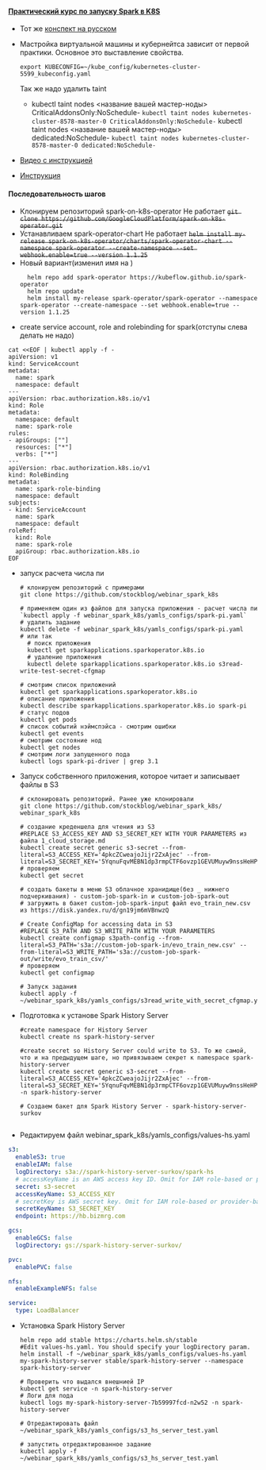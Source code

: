 #### [Практический курс по запуску Spark в K8S](https://lab.karpov.courses/learning/355/module/3435/lesson/32847/91389/433224/)
- Тот же [конспект на русском](https://habr.com/ru/companies/vk/articles/549052/)

- Мастройка виртуальной машины и кубернейтса зависит от первой практики. Основное это выставление свойства.
  ```shell
  export KUBECONFIG=~/kube_config/kubernetes-cluster-5599_kubeconfig.yaml
  ```
  
  Так же надо удалить taint
  - kubectl taint nodes <название вашей мастер-ноды> CriticalAddonsOnly:NoSchedule-
    `kubectl taint nodes kubernetes-cluster-8578-master-0 CriticalAddonsOnly:NoSchedule-`
    kubectl taint nodes <название вашей мастер-ноды> dedicated:NoSchedule-
    `kubectl taint nodes kubernetes-cluster-8578-master-0 dedicated:NoSchedule-`

- [Видео с инструкцией](https://www.youtube.com/watch?v=23TTLmUnwj0)
- [Инструкция](https://github.com/stockblog/webinar_spark_k8s)


#### Последовательность шагов
- Клонируем репозиторий spark-on-k8s-operator
  Не работает ~~`git clone https://github.com/GoogleCloudPlatform/spark-on-k8s-operator.git`~~
- Устанавливаем spark-operator-chart
  Не работает ~~`helm install my-release spark-on-k8s-operator/charts/spark-operator-chart --namespace spark-operator --create-namespace --set webhook.enable=true --version 1.1.25`~~
- Новый вариант(изменил имя на )
  ```shell
    helm repo add spark-operator https://kubeflow.github.io/spark-operator
    helm repo update
    helm install my-release spark-operator/spark-operator --namespace spark-operator --create-namespace --set webhook.enable=true --version 1.1.25
  ```
- create service account, role and rolebinding for spark(отступы слева делать не надо)
```shell
cat <<EOF | kubectl apply -f -
apiVersion: v1
kind: ServiceAccount
metadata:
  name: spark
  namespace: default
---
apiVersion: rbac.authorization.k8s.io/v1
kind: Role
metadata:
  namespace: default
  name: spark-role
rules:
- apiGroups: [""]
  resources: ["*"]
  verbs: ["*"]
---
apiVersion: rbac.authorization.k8s.io/v1
kind: RoleBinding
metadata:
  name: spark-role-binding
  namespace: default
subjects:
- kind: ServiceAccount
  name: spark
  namespace: default
roleRef:
  kind: Role
  name: spark-role
  apiGroup: rbac.authorization.k8s.io
EOF
```
- запуск расчета числа пи
    ```shell
    # клонируем репозиторий с примерами
    git clone https://github.com/stockblog/webinar_spark_k8s
    
    # применяем один из файлов для запуска приложения - расчет числа пи
    `kubectl apply -f webinar_spark_k8s/yamls_configs/spark-pi.yaml` 
    # удалить задание
    kubectl delete -f webinar_spark_k8s/yamls_configs/spark-pi.yaml    
    # или так
      # поиск приложения
      kubectl get sparkapplications.sparkoperator.k8s.io
      # удаление приложения
      kubectl delete sparkapplications.sparkoperator.k8s.io s3read-write-test-secret-cfgmap
  
    # смотрим список приложений
    kubectl get sparkapplications.sparkoperator.k8s.io
    # описание приложения
    kubectl describe sparkapplications.sparkoperator.k8s.io spark-pi
    # статус подов
    kubectl get pods
    # список событий нэймспэйса - смотрим ошибки
    kubectl get events
    # смотрим состояние нод
    kubectl get nodes
    # смотрим логи запущенного пода
    kubectl logs spark-pi-driver | grep 3.1
    ```

- Запуск собственного приложения, которое читает и записывает файлы в S3
  ```shell
  # склонировать репозиторий. Ранее уже клонировали
  git clone https://github.com/stockblog/webinar_spark_k8s/ webinar_spark_k8s
  
  # создание креденшела для чтения из S3
  #REPLACE S3_ACCESS_KEY AND S3_SECRET_KEY WITH YOUR PARAMETERS из файла 1_cloud_storage.md
  kubectl create secret generic s3-secret --from-literal=S3_ACCESS_KEY='4pkcZCweajoJijr2ZxAjec' --from-literal=S3_SECRET_KEY='5YqnuFqvMEBN1dp3rmpCTF6ovzp1GEVUMuyw9nssHeHP'
  # проверяем
  kubectl get secret
  
  # создать бакеты в меню S3 облачное хранидище(без _ нижнего подчеркивания) - custom-job-spark-in и custom-job-spark-out
  # загружить в бакет custom-job-spark-input файл evo_train_new.csv из https://disk.yandex.ru/d/gn19jm6mVBnwzQ
  
  # Create ConfigMap for accessing data in S3
  #REPLACE S3_PATH AND S3_WRITE_PATH WITH YOUR PARAMETERS
  kubectl create configmap s3path-config --from-literal=S3_PATH='s3a://custom-job-spark-in/evo_train_new.csv' --from-literal=S3_WRITE_PATH='s3a://custom-job-spark-out/write/evo_train_csv/'
  # проверяем
  kubectl get configmap
  
  # Запуск задания
  kubectl apply -f ~/webinar_spark_k8s/yamls_configs/s3read_write_with_secret_cfgmap.yaml
  ```
  
- Подготовка к установе Spark History Server
  ```shell
  #create namespace for History Server
  kubectl create ns spark-history-server
  
  #create secret so History Server could write to S3. То же самой, что и на предыдущем шаге, но привязываем секрет к namespace spark-history-server
  kubectl create secret generic s3-secret --from-literal=S3_ACCESS_KEY='4pkcZCweajoJijr2ZxAjec' --from-literal=S3_SECRET_KEY='5YqnuFqvMEBN1dp3rmpCTF6ovzp1GEVUMuyw9nssHeHP' -n spark-history-server
  
  # Создаем бакет для Spark History Server - spark-history-server-surkov
   
  ```
- Редактируем файл webinar_spark_k8s/yamls_configs/values-hs.yaml
```yaml
s3:
  enableS3: true
  enableIAM: false
  logDirectory: s3a://spark-history-server-surkov/spark-hs
  # accessKeyName is an AWS access key ID. Omit for IAM role-based or provider-based authentication.
  secret: s3-secret
  accessKeyName: S3_ACCESS_KEY
  # secretKey is AWS secret key. Omit for IAM role-based or provider-based authentication.
  secretKeyName: S3_SECRET_KEY
  endpoint: https://hb.bizmrg.com

gcs:
  enableGCS: false
  logDirectory: gs://spark-history-server-surkov/

pvc:
  enablePVC: false

nfs:
  enableExampleNFS: false

service:
  type: LoadBalancer    
 ```

- Установка Spark History Server
  ```shell
  helm repo add stable https://charts.helm.sh/stable
  #Edit values-hs.yaml. You should specify your logDirectory param.
  helm install -f ~/webinar_spark_k8s/yamls_configs/values-hs.yaml my-spark-history-server stable/spark-history-server --namespace spark-history-server
  
  # Проверить что выдался внешнией IP
  kubectl get service -n spark-history-server
  # Логи для пода
  kubectl logs my-spark-history-server-7b59997fcd-n2w52 -n spark-history-server
  
  # Отредактировать файл ~/webinar_spark_k8s/yamls_configs/s3_hs_server_test.yaml
  
  # запустить отредактированное задание
  kubectl apply -f ~/webinar_spark_k8s/yamls_configs/s3_hs_server_test.yaml

  ```

